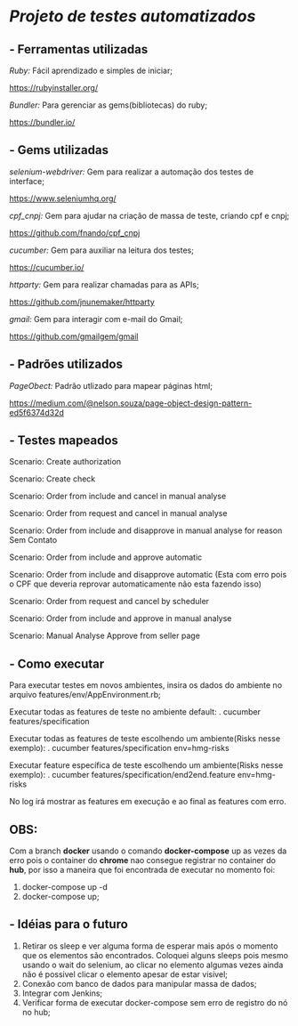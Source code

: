 ***<h1>Projeto de testes automatizados</h1>***


<h2>- Ferramentas utilizadas</h2>

*Ruby:* Fácil aprendizado e simples de iniciar;

https://rubyinstaller.org/

*Bundler:* Para gerenciar as gems(bibliotecas) do ruby;

https://bundler.io/


<h2>- Gems utilizadas</h2>

*selenium-webdriver:* Gem para realizar a automação dos testes de interface;

https://www.seleniumhq.org/

*cpf_cnpj:* Gem para ajudar na criação de massa de teste, criando cpf e cnpj;

https://github.com/fnando/cpf_cnpj

*cucumber:* Gem para auxiliar na leitura dos testes;

https://cucumber.io/

*httparty:* Gem para realizar chamadas para as APIs;

https://github.com/jnunemaker/httparty

*gmail:* Gem para interagir com e-mail do Gmail;

https://github.com/gmailgem/gmail


<h2>- Padrões utilizados</h2>

*PageObect:* Padrão utlizado para mapear páginas html; 

https://medium.com/@nelson.souza/page-object-design-pattern-ed5f6374d32d


<h2>- Testes mapeados</h2>

Scenario: Create authorization

Scenario: Create check

Scenario: Order from include and cancel in manual analyse

Scenario: Order from request and cancel in manual analyse

Scenario: Order from include and disapprove in manual analyse for reason Sem Contato

Scenario: Order from include and approve automatic

Scenario: Order from include and disapprove automatic (Esta com erro pois o CPF que deveria reprovar automaticamente não esta fazendo isso)

Scenario: Order from request and cancel by scheduler

Scenario: Order from include and approve in manual analyse

Scenario: Manual Analyse Approve from seller page


<h2>- Como executar</h2>

Para executar testes em novos ambientes, insira os dados do ambiente no arquivo features/env/AppEnvironment.rb;

Executar todas as features de teste no ambiente default:
. cucumber features/specification

Executar todas as features de teste escolhendo um ambiente(Risks nesse exemplo):
. cucumber features/specification env=hmg-risks

Executar feature específica de teste escolhendo um ambiente(Risks nesse exemplo):
. cucumber features/specification/end2end.feature env=hmg-risks

No log irá mostrar as features em execução e ao final as features com erro.

<h2>OBS:</h2>

Com a branch **docker** usando o comando **docker-compose** up as vezes da erro pois o container do **chrome** nao consegue registrar no container do **hub**, por isso a maneira que foi encontrada de executar no momento foi:
1. docker-compose up -d
2. docker-compose up;


<h2>- Idéias para o futuro</h2>

1. Retirar os sleep e ver alguma forma de esperar mais após o momento que os elementos são encontrados. Coloquei alguns sleeps pois mesmo usando o wait do selenium, ao clicar no elemento algumas vezes ainda não é possivel clicar o elemento apesar de estar visivel;
2. Conexão com banco de dados para manipular massa de dados;
3. Integrar com Jenkins;
4. Verificar forma de executar docker-compose sem erro de registro do nó no hub;
